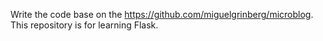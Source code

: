 Write the code base on the https://github.com/miguelgrinberg/microblog.
This repository is for learning Flask.
